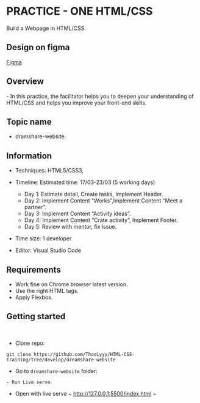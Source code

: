 # PRACTICE - ONE HTML/CSS 
Build a Webpage in HTML/CSS.
​
## Design on figma
[Figma](https://www.figma.com/file/adbrgIeRgwEIbmDezkuQTH8D/dreamshare-website-template-areto?node-id=0%3A2)
​
## Overview 
​- In this practice, the facilitator helps you to deepen your understanding of HTML/CSS and helps you improve your front-end skills.

## Topic name
- dramshare-website.
## Information 

- Techniques: HTML5/CSS3,
​
- Timeline: 
  Estimated time: 17/03-23/03 (5 working days)

    + Day 1: Estimate detail, Create tasks, Implement Header.
    + Day 2: Implement Content “Works”,Implement Content “Meet a partner”.
    + Day 3: Implement Content “Activity ideas”.
    + Day 4: Implement Content “Crate activity”, Implement Footer.
    + Day 5: Review with mentor, fix issue.
​
- Time size: 1 developer
​
- Editor: Visual Studio Code
​
## Requirements
- Work fine on Chrome browser latest version.
- Use the right HTML tags.
- Apply Flexbox.
​
## Getting started
​
- Clone repo:
~~~
git clone https://github.com/ThaoLyyy/HTML-CSS-Training/tree/develop/dreamshare-website
~~~
- Go to `dreamshare-website` folder:
~~~
- Run Live serve
~~~
- Open with live serve 
~ http://127.0.0.1:5500/index.html ~
~~~
